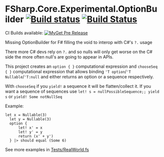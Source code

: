 # FSharp.Core.Experimental.OptionBuilder [![Build status](https://ci.appveyor.com/api/projects/status/fr0n9r2qucbxrbyi?svg=true)](https://ci.appveyor.com/project/jbtule/fsharp-core-experimental-optionbuilder) [![Build Status](https://travis-ci.org/ekonbenefits/FSharp.Core.Experimental.OptionBuilder.svg?branch=master)](https://travis-ci.org/ekonbenefits/FSharp.Core.Experimental.OptionBuilder)

CI Builds available: [![MyGet Pre Release](https://img.shields.io/myget/ci-fsharp-optionbuilder/vpre/FSharp.Core.Experimental.OptionBuilder.svg)](https://www.myget.org/feed/ci-fsharp-optionbuilder/package/nuget/FSharp.Core.Experimental.OptionBuilder)

Missing OptionBuilder for F# filling the void to interop with  C#'s `?.` usage

There more C# devs rely on `?.` and so nulls will only get worse on the C# side the more often null's are going to appear in APIs.

This project creates an `option { }` computational expression and `chooseSeq { }` computational expression that allows binding `'T option`/`'T Nullable`/`'T:null` and either returns an option or a sequence respectively.

With `chooseSeq` if you `yield!` a sequence it will be flatten/collect it. If you want a sequence of sequences use `let! s = nullPossibleSequence;; yield s` or `yield! Some notNullSeq`


Example:
```
let x = Nullable(3)
  let y = Nullable(3)
  option {
      let! x' = x
      let! y' = y
      return (x' + y')
  } |> should equal (Some 6)
```
See more examples in [Tests/RealWorld.fs](https://github.com/ekonbenefits/FSharp.Core.Experimental.OptionBuilder/blob/master/tests/FSharp.Core.Experimental.OptionBuilder.Tests/RealWorld.fs)
